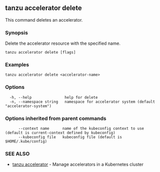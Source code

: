 ## tanzu accelerator delete

This command deletes an accelerator.

### Synopsis

Delete the accelerator resource with the specified name.

```
tanzu accelerator delete [flags]
```

### Examples

```
tanzu accelerator delete <accelerator-name>
```

### Options

```
  -h, --help               help for delete
  -n, --namespace string   namespace for accelerator system (default "accelerator-system")
```

### Options inherited from parent commands

```
      --context name      name of the kubeconfig context to use (default is current-context defined by kubeconfig)
      --kubeconfig file   kubeconfig file (default is $HOME/.kube/config)
```

### SEE ALSO

* [tanzu accelerator](tanzu_accelerator.md)	 - Manage accelerators in a Kubernetes cluster

